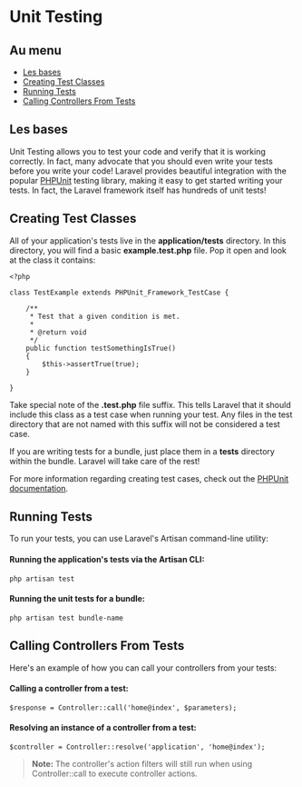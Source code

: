 # Unit Testing

## Au menu

- [Les bases](#the-basics)
- [Creating Test Classes](#creating-test-classes)
- [Running Tests](#running-tests)
- [Calling Controllers From Tests](#calling-controllers-from-tests)

<a name="the-basics"></a>
## Les bases

Unit Testing allows you to test your code and verify that it is working correctly. In fact, many advocate that you should even write your tests before you write your code! Laravel provides beautiful integration with the popular [PHPUnit](http://www.phpunit.de/manual/current/en/) testing library, making it easy to get started writing your tests. In fact, the Laravel framework itself has hundreds of unit tests!

<a name="creating-test-classes"></a>
## Creating Test Classes

All of your application's tests live in the **application/tests** directory. In this directory, you will find a basic **example.test.php** file. Pop it open and look at the class it contains:

	<?php

	class TestExample extends PHPUnit_Framework_TestCase {

		/**
		 * Test that a given condition is met.
		 *
		 * @return void
		 */
		public function testSomethingIsTrue()
		{
			$this->assertTrue(true);
		}

	}

Take special note of the **.test.php** file suffix. This tells Laravel that it should include this class as a test case when running your test. Any files in the test directory that are not named with this suffix will not be considered a test case.

If you are writing tests for a bundle, just place them in a **tests** directory within the bundle. Laravel will take care of the rest!

For more information regarding creating test cases, check out the [PHPUnit documentation](http://www.phpunit.de/manual/current/en/).

<a name="running-tests"></a>
## Running Tests

To run your tests, you can use Laravel's Artisan command-line utility:

#### Running the application's tests via the Artisan CLI:

	php artisan test

#### Running the unit tests for a bundle:

	php artisan test bundle-name

<a name="#calling-controllers-from-tests"></a>
## Calling Controllers From Tests

Here's an example of how you can call your controllers from your tests:

#### Calling a controller from a test:

	$response = Controller::call('home@index', $parameters);

#### Resolving an instance of a controller from a test:

	$controller = Controller::resolve('application', 'home@index');

> **Note:** The controller's action filters will still run when using Controller::call to execute controller actions.